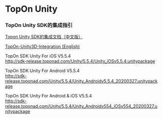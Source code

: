 # TopOn Unity

<h3>TopOn Unity SDK的集成指引</h3>

[Topon Unity SDK的集成文档（中文版）](doc/TopOn-Unity3D集成指南.md)<br>

[TopOn-Unity3D-Integration (English)](doc/TopOn-Unity3D-Integration.md)<br>


TopOn SDK Unity For iOS V5.5.4   <br>
http://sdk-release.toponad.com/Unity/5.5.4/Unity_iOSv5.5.4.unitypackage  <br>

TopOn SDK Unity For Android V5.5.4   <br>
http://sdk-release.toponad.com/Unity/5.5.4/Unity_Androidv5.5.4_20200327.unitypackage  <br>

TopOn SDK Unity For Android & iOS  V5.5.4   <br>
http://sdk-release.toponad.com/Unity/5.5.4/Unity_Androidv554_iOSv554_20200327.unitypackage  <br>
